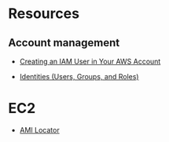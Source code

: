 # Resources
## Account management
* [Creating an IAM User in Your AWS Account](https://docs.aws.amazon.com/IAM/latest/UserGuide/id_users_create.html?icmpid=docs_iam_console)

* [Identities (Users, Groups, and Roles)](https://docs.aws.amazon.com/IAM/latest/UserGuide/id.html?icmpid=docs_iam_console)

# EC2
* [AMI Locator](https://cloud-images.ubuntu.com/locator/ec2/)
